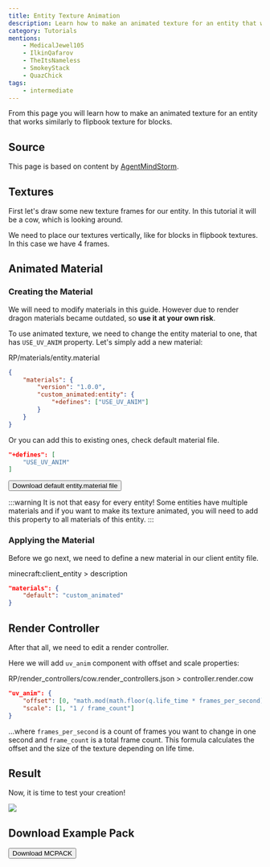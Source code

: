 ```yaml
---
title: Entity Texture Animation
description: Learn how to make an animated texture for an entity that works similarly to flipbook texture for blocks.
category: Tutorials
mentions:
    - MedicalJewel105
    - IlkinQafarov
    - TheItsNameless
    - SmokeyStack
    - QuazChick
tags:
    - intermediate
---
```


From this page you will learn how to make an animated texture for an entity that works similarly to flipbook texture for blocks.

## Source

This page is based on content by [AgentMindStorm](https://www.youtube.com/channel/UC-ljddYkFdTQl-MVEaVvbuQ).

<YouTubeEmbed id="F6e-w1rCEi4" />

## Textures

First let's draw some new texture frames for our entity. In this tutorial it will be a cow, which is looking around.

<WikiImage
    src="/assets/images/visuals/animated-entity-texture/cow.png"
    alt="Frames of an animated cow texture stacked on top of each other"
    width="180"
    pixelated
/>

We need to place our textures vertically, like for blocks in flipbook textures.
In this case we have 4 frames.

## Animated Material

### Creating the Material

We will need to modify materials in this guide. However due to render dragon materials became outdated, so **use it at your own risk**.

To use animated texture, we need to change the entity material to one, that has `USE_UV_ANIM` property.
Let's simply add a new material:

<CodeHeader>RP/materials/entity.material</CodeHeader>

```json
{
    "materials": {
        "version": "1.0.0",
        "custom_animated:entity": {
            "+defines": ["USE_UV_ANIM"]
        }
    }
}
```

Or you can add this to existing ones, check default material file.

<CodeHeader></CodeHeader>

```json
"+defines": [
    "USE_UV_ANIM"
]
```

<Button link="/assets/packs/visuals/animated-entity-texture/entity.material" download>
    Download default entity.material file
</Button>

:::warning
It is not that easy for every entity!
Some entities have multiple materials and if you want to make its texture animated, you will need to add this property to all materials of this entity.
:::

### Applying the Material

Before we go next, we need to define a new material in our client entity file.

<CodeHeader>minecraft:client_entity > description</CodeHeader>

```json
"materials": {
	"default": "custom_animated"
}
```

## Render Controller

After that all, we need to edit a render controller.

Here we will add `uv_anim` component with offset and scale properties:

<CodeHeader>RP/render_controllers/cow.render_controllers.json > controller.render.cow</CodeHeader>

```json
"uv_anim": {
    "offset": [0, "math.mod(math.floor(q.life_time * frames_per_second), frame_count) / frame_count"],
    "scale": [1, "1 / frame_count"]
}
```

…where `frames_per_second` is a count of frames you want to change in one second and `frame_count` is a total frame count.
This formula calculates the offset and the size of the texture depending on life time.

## Result

Now, it is time to test your creation!

![](/assets/images/visuals/animated-entity-texture/result.gif)

## Download Example Pack

<Button link="https://github.com/Bedrock-OSS/bedrock-examples/releases/download/download/animated_entity_texture.mcpack">
    Download MCPACK
</Button>
